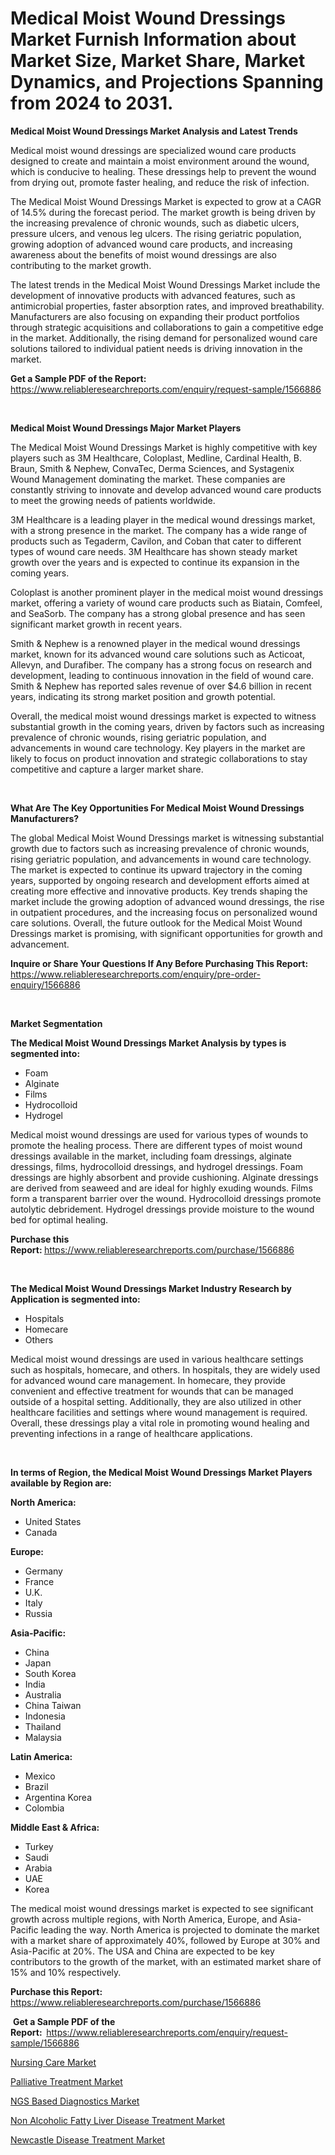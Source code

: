 <p><h1>Medical Moist Wound Dressings Market Furnish Information about Market Size, Market Share, Market Dynamics, and Projections Spanning from 2024 to 2031.</h1></p><p><strong>Medical Moist Wound Dressings Market Analysis and Latest Trends</strong></p>
<p><p>Medical moist wound dressings are specialized wound care products designed to create and maintain a moist environment around the wound, which is conducive to healing. These dressings help to prevent the wound from drying out, promote faster healing, and reduce the risk of infection.</p><p>The Medical Moist Wound Dressings Market is expected to grow at a CAGR of 14.5% during the forecast period. The market growth is being driven by the increasing prevalence of chronic wounds, such as diabetic ulcers, pressure ulcers, and venous leg ulcers. The rising geriatric population, growing adoption of advanced wound care products, and increasing awareness about the benefits of moist wound dressings are also contributing to the market growth.</p><p>The latest trends in the Medical Moist Wound Dressings Market include the development of innovative products with advanced features, such as antimicrobial properties, faster absorption rates, and improved breathability. Manufacturers are also focusing on expanding their product portfolios through strategic acquisitions and collaborations to gain a competitive edge in the market. Additionally, the rising demand for personalized wound care solutions tailored to individual patient needs is driving innovation in the market.</p></p>
<p><strong>Get a Sample PDF of the Report:&nbsp;</strong> <a href="https://www.reliableresearchreports.com/enquiry/request-sample/1566886">https://www.reliableresearchreports.com/enquiry/request-sample/1566886</a></p>
<p>&nbsp;</p>
<p><strong>Medical Moist Wound Dressings Major Market Players</strong></p>
<p><p>The Medical Moist Wound Dressings Market is highly competitive with key players such as 3M Healthcare, Coloplast, Medline, Cardinal Health, B. Braun, Smith & Nephew, ConvaTec, Derma Sciences, and Systagenix Wound Management dominating the market. These companies are constantly striving to innovate and develop advanced wound care products to meet the growing needs of patients worldwide.</p><p>3M Healthcare is a leading player in the medical wound dressings market, with a strong presence in the market. The company has a wide range of products such as Tegaderm, Cavilon, and Coban that cater to different types of wound care needs. 3M Healthcare has shown steady market growth over the years and is expected to continue its expansion in the coming years.</p><p>Coloplast is another prominent player in the medical moist wound dressings market, offering a variety of wound care products such as Biatain, Comfeel, and SeaSorb. The company has a strong global presence and has seen significant market growth in recent years.</p><p>Smith & Nephew is a renowned player in the medical wound dressings market, known for its advanced wound care solutions such as Acticoat, Allevyn, and Durafiber. The company has a strong focus on research and development, leading to continuous innovation in the field of wound care. Smith & Nephew has reported sales revenue of over $4.6 billion in recent years, indicating its strong market position and growth potential.</p><p>Overall, the medical moist wound dressings market is expected to witness substantial growth in the coming years, driven by factors such as increasing prevalence of chronic wounds, rising geriatric population, and advancements in wound care technology. Key players in the market are likely to focus on product innovation and strategic collaborations to stay competitive and capture a larger market share.</p></p>
<p>&nbsp;</p>
<p><strong>What Are The Key Opportunities For Medical Moist Wound Dressings Manufacturers?</strong></p>
<p><p>The global Medical Moist Wound Dressings market is witnessing substantial growth due to factors such as increasing prevalence of chronic wounds, rising geriatric population, and advancements in wound care technology. The market is expected to continue its upward trajectory in the coming years, supported by ongoing research and development efforts aimed at creating more effective and innovative products. Key trends shaping the market include the growing adoption of advanced wound dressings, the rise in outpatient procedures, and the increasing focus on personalized wound care solutions. Overall, the future outlook for the Medical Moist Wound Dressings market is promising, with significant opportunities for growth and advancement.</p></p>
<p><strong>Inquire or Share Your Questions If Any Before Purchasing This Report:</strong> <a href="https://www.reliableresearchreports.com/enquiry/pre-order-enquiry/1566886">https://www.reliableresearchreports.com/enquiry/pre-order-enquiry/1566886</a></p>
<p>&nbsp;</p>
<p><strong>Market Segmentation</strong></p>
<p><strong>The Medical Moist Wound Dressings Market Analysis by types is segmented into:</strong></p>
<p><ul><li>Foam</li><li>Alginate</li><li>Films</li><li>Hydrocolloid</li><li>Hydrogel</li></ul></p>
<p><p>Medical moist wound dressings are used for various types of wounds to promote the healing process. There are different types of moist wound dressings available in the market, including foam dressings, alginate dressings, films, hydrocolloid dressings, and hydrogel dressings. Foam dressings are highly absorbent and provide cushioning. Alginate dressings are derived from seaweed and are ideal for highly exuding wounds. Films form a transparent barrier over the wound. Hydrocolloid dressings promote autolytic debridement. Hydrogel dressings provide moisture to the wound bed for optimal healing.</p></p>
<p><strong>Purchase this Report:&nbsp;</strong><a href="https://www.reliableresearchreports.com/purchase/1566886">https://www.reliableresearchreports.com/purchase/1566886</a></p>
<p>&nbsp;</p>
<p><strong>The Medical Moist Wound Dressings Market Industry Research by Application is segmented into:</strong></p>
<p><ul><li>Hospitals</li><li>Homecare</li><li>Others</li></ul></p>
<p><p>Medical moist wound dressings are used in various healthcare settings such as hospitals, homecare, and others. In hospitals, they are widely used for advanced wound care management. In homecare, they provide convenient and effective treatment for wounds that can be managed outside of a hospital setting. Additionally, they are also utilized in other healthcare facilities and settings where wound management is required. Overall, these dressings play a vital role in promoting wound healing and preventing infections in a range of healthcare applications.</p></p>
<p>&nbsp;</p>
<p><strong>In terms of Region, the Medical Moist Wound Dressings Market Players available by Region are:</strong></p>
<p>
    <p> <strong> North America: </strong>
        <ul>
            <li>United States</li>
            <li>Canada</li>
        </ul>
        </p> 
    <p> <strong> Europe: </strong>
        <ul>
            <li>Germany</li>
            <li>France</li>
            <li>U.K.</li>
            <li>Italy</li>
            <li>Russia</li>
        </ul>
        </p> 
    <p> <strong> Asia-Pacific: </strong>
        <ul>
            <li>China</li>
            <li>Japan</li>
            <li>South Korea</li>
            <li>India</li>
            <li>Australia</li>
            <li>China Taiwan</li>
            <li>Indonesia</li>
            <li>Thailand</li>
            <li>Malaysia</li>
        </ul>
        </p> 
    <p> <strong> Latin America: </strong>
        <ul>
            <li>Mexico</li>
            <li>Brazil</li>
            <li>Argentina Korea</li>
            <li>Colombia</li>
        </ul>
        </p> 
    <p> <strong> Middle East & Africa: </strong>
        <ul>
            <li>Turkey</li>
            <li>Saudi</li>
            <li>Arabia</li>
            <li>UAE</li>
            <li>Korea</li>
        </ul>
    </p>
    </p>
<p><p>The medical moist wound dressings market is expected to see significant growth across multiple regions, with North America, Europe, and Asia-Pacific leading the way. North America is projected to dominate the market with a market share of approximately 40%, followed by Europe at 30% and Asia-Pacific at 20%. The USA and China are expected to be key contributors to the growth of the market, with an estimated market share of 15% and 10% respectively.</p></p>
<p><strong>Purchase this Report: </strong><a href="https://www.reliableresearchreports.com/purchase/1566886">https://www.reliableresearchreports.com/purchase/1566886</a></p>
<p>&nbsp;<strong>Get a Sample PDF of the Report:&nbsp;&nbsp;</strong><a href="https://www.reliableresearchreports.com/enquiry/request-sample/1566886">https://www.reliableresearchreports.com/enquiry/request-sample/1566886</a></p>
<p><strong></strong></p>
<p><p><a href="https://medium.com/@sydniledner/nursing-care-market-research-report-its-history-and-forecast-2024-to-2031-9e359e5a21d0">Nursing Care Market</a></p><p><a href="https://medium.com/@sydniledner/palliative-treatment-market-size-and-market-trends-complete-industry-overview-2024-to-2031-c61305769e00">Palliative Treatment Market</a></p><p><a href="https://medium.com/@sydniledner/analyzing-ngs-based-diagnostics-market-global-industry-perspective-and-forecast-2024-to-2031-67841ae227f2">NGS Based Diagnostics Market</a></p><p><a href="https://medium.com/@sydniledner/non-alcoholic-fatty-liver-disease-treatment-market-furnishes-information-on-market-share-market-191e342cf806">Non Alcoholic Fatty Liver Disease Treatment Market</a></p><p><a href="https://medium.com/@sydniledner/newcastle-disease-treatment-market-insight-market-trends-growth-forecasted-from-2024-to-2031-cf094b287e68">Newcastle Disease Treatment Market</a></p></p>